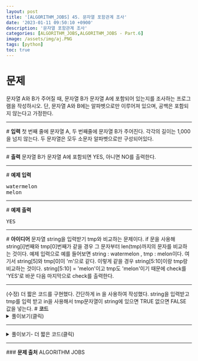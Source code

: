 ```yaml
---
layout: post
title: '[ALGORITHM_JOBS] 45. 문자열 포함관계 조사'
date: '2023-01-11 09:50:10 +0900'
description: '문자열 포함관계 조사'
categories: [ALGORITHM_JOBS,ALGORITHM_JOBS - Part.6]
image: /assets/img/aj.PNG
tags: [python]
toc: true
---
```

# <b>문제</b>
문자열 A와 B가 주어질 때, 문자열 B가 문자열 A에 포함되어 있는지를 조사하는 프로그램을 작성하시오. 단, 문자열 A와 B에는 알파벳으로만 이루어져 있으며, 공백은 포함되지 않는다고 가정한다.  
<hr>
# <b>입력</b>
첫 번째 줄에 문자열 A, 두 번째줄에 문자열 B가 주어진다. 각각의 길이는 1,000을 넘지 않는다. 두 문자열은 모두 소문자 알파벳으로만 구성되어있다.  
<hr>
# <b>출력</b>
문자열 B가 문자열 A에 포함되면 YES, 아니면 NO를 출력한다.
<hr>
# <b>예제 입력</b><br>
<pre>
watermelon
melon
</pre>
<hr>
# <b>예제 출력</b><br>
<pre>
YES
</pre>
<hr>
# <b>아이디어</b>
문자열 string을 입력받기 tmp와 비교하는 문제이다. if 문을 사용해 string[i]번째와 tmp[0]번째가 같을 경우 그 문자부터 len(tmp)까지의 문자를 비교하는 것이다. 예제 입력으로 예를 들어보면 string : watermelon , tmp : melon이다. 여기서 string[5]와 tmp[0]이 'm'으로 같다. 이렇게 같을 경우 string[5:10]이랑 tmp랑 비교하는 것이다. string[5:10] = 'melon'이고 tmp도 'melon'이기 때문에 check를 'YES'로 바꾼 다음 마지막으로 check를 출력한다.

<hr>
(수정)
더 짧은 코드를 구현했다. 간단하게 in 을 사용하여 작성했다. string을 입력받고 tmp를 입력 받고 in을 사용해서 tmp문자열이 string에 있으면 TRUE 없으면 FALSE 값을 넣는다.
# <b>코드</b>

<details>
<summary id="summary1">풀이보기(클릭)</summary>
<div markdown="1">

~~~python
string = input()
tmp = input()
check = 'NO'

for i in range(len(string)):
    if string[i] == tmp[0] and string[i:i+len(tmp)] == tmp:
        check = 'YES'

print(check)
~~~
</div>
</details>
<hr>

<details>
<summary id="summary1">풀이보기- 더 짧은 코드(클릭)</summary>
<div markdown="1">

~~~python
string = input()
tmp = input() in string
if tmp:
    print("YES")
else:
    print("NO")
~~~
</div>
</details>
<hr>
### <b>문제 출처</b>
ALGORITHM JOBS